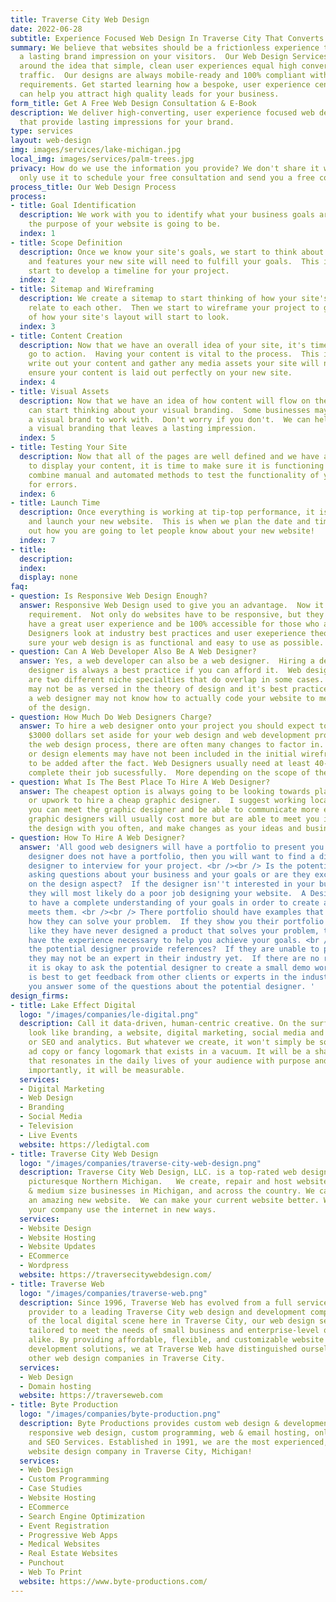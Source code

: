 ```yaml
---
title: Traverse City Web Design
date: 2022-06-28 
subtitle: Experience Focused Web Design In Traverse City That Converts
summary: We believe that websites should be a frictionless experience that leaves
  a lasting brand impression on your visitors.  Our Web Design Services are built
  around the idea that simple, clean user experiences equal high converting website
  traffic.  Our designs are always mobile-ready and 100% compliant with accessibility
  requirements. Get started learning how a bespoke, user experience centered theme
  can help you attract high quality leads for your business.
form_title: Get A Free Web Design Consultation & E-Book
description: We deliver high-converting, user experience focused web design and development
  that provide lasting impressions for your brand.
type: services
layout: web-design
img: images/services/lake-michigan.jpg
local_img: images/services/palm-trees.jpg
privacy: How do we use the information you provide? We don't share it with anyone.  We
  only use it to schedule your free consultation and send you a free copy of our e-book.
process_title: Our Web Design Process
process:
- title: Goal Identification
  description: We work with you to identify what your business goals are and what
    the purpose of your website is going to be.
  index: 1
- title: Scope Definition
  description: Once we know your site's goals, we start to think about what web pages
    and features your new site will need to fulfill your goals.  This is when we also
    start to develop a timeline for your project.
  index: 2
- title: Sitemap and Wireframing
  description: We create a sitemap to start thinking of how your site's pages will
    relate to each other.  Then we start to wireframe your project to give you a visualization
    of how your site's layout will start to look.
  index: 3
- title: Content Creation
  description: Now that we have an overall idea of your site, it's time for you to
    go to action.  Having your content is vital to the process.  This is where you
    write out your content and gather any media assets your site will need so we can
    ensure your content is laid out perfectly on your new site.
  index: 4
- title: Visual Assets
  description: Now that we have an idea of how content will flow on the website, we
    can start thinking about your visual branding.  Some businesses may already have
    a visual brand to work with.  Don't worry if you don't.  We can help you achieve
    a visual branding that leaves a lasting impression.
  index: 5
- title: Testing Your Site
  description: Now that all of the pages are well defined and we have an idea of how
    to display your content, it is time to make sure it is functioning correctly.  We
    combine manual and automated methods to test the functionality of your website
    for errors.
  index: 6
- title: Launch Time
  description: Once everything is working at tip-top performance, it is time to plan
    and launch your new website.  This is when we plan the date and time and figure
    out how you are going to let people know about your new website!
  index: 7
- title: 
  description: 
  index: 
  display: none
faq:
- question: Is Responsive Web Design Enough?
  answer: Responsive Web Design used to give you an advantage.  Now it is simply a
    requirement.  Not only do websites have to be responsive, but they also have to
    have a great user experience and be 100% accessible for those who are impaired.  Our
    Designers look at industry best practices and user exeperience theory to make
    sure your web design is as functional and easy to use as possible.
- question: Can A Web Developer Also Be A Web Designer?
  answer: Yes, a web developer can also be a web designer.  Hiring a dedicated web
    designer is always a best practice if you can afford it.  Web design and web development
    are two different niche specialties that do overlap in some cases.  A web developer
    may not be as versed in the theory of design and it's best practices.  Conversely,
    a web designer may not know how to actually code your website to meet the requirements
    of the design.
- question: How Much Do Web Designers Charge?
  answer: To hire a web designer onto your project you should expect to have at least
    $3000 dollars set aside for your web design and web development project.  During
    the web design process, there are often many changes to factor in.  Information
    or design elements may have not been included in the initial wireframe and need
    to be added after the fact. Web Designers usually need at least 40-80 hours to
    complete their job sucessfully.  More depending on the scope of the project.
- question: What Is The Best Place To Hire A Web Designer?
  answer: The cheapest option is always going to be looking towards places like fiverr
    or upwork to hire a cheap graphic designer.  I suggest working locally so that
    you can meet the graphic designer and be able to communicate more effectively.  Local
    graphic designers will usually cost more but are able to meet you in person, review
    the design with you often, and make changes as your ideas and business changes.
- question: How To Hire A Web Designer?
  answer: 'All good web designers will have a portfolio to present you.  If a web
    designer does not have a portfolio, then you will want to find a different web
    designer to interview for your project. <br /><br /> Is the potential designer
    asking questions about your business and your goals or are they exclusively focused
    on the design aspect?  If the designer isn''t interested in your business goals,
    they will most likely do a poor job designing your website.  A Designer needs
    to have a complete understanding of your goals in order to create a design that
    meets them. <br /><br /> There portfolio should have examples that demonstrate
    how they can solve your problem.  If they show you their portfolio and it looks
    like they have never designed a product that solves your problem, they may not
    have the experience necessary to help you achieve your goals. <br /><br /> Can
    the potential designer provide references?  If they are unable to provide references
    they may not be an expert in their industry yet.  If there are no references,
    it is okay to ask the potential designer to create a small demo work for you.  It
    is best to get feedback from other clients or experts in the industry to help
    you answer some of the questions about the potential designer. '
design_firms:
- title: Lake Effect Digital
  logo: "/images/companies/le-digital.png"
  description: Call it data-driven, human-centric creative. On the surface it might
    look like branding, a website, digital marketing, social media and content strategy,
    or SEO and analytics. But whatever we create, it won't simply be some brilliant
    ad copy or fancy logomark that exists in a vacuum. It will be a shared experience
    that resonates in the daily lives of your audience with purpose and meaning. Most
    importantly, it will be measurable.
  services:
  - Digital Marketing
  - Web Design
  - Branding
  - Social Media
  - Television
  - Live Events
  website: https://ledigtal.com
- title: Traverse City Web Design
  logo: "/images/companies/traverse-city-web-design.png"
  description: Traverse City Web Design, LLC. is a top-rated web design agency in
    picturesque Northern Michigan.   We create, repair and host websites for small
    & medium size businesses in Michigan, and across the country. We can make you
    an amazing new website.  We can make your current website better. We can help
    your company use the internet in new ways.
  services:
  - Website Design
  - Website Hosting
  - Website Updates
  - ECommerce
  - Wordpress
  website: https://traversecitywebdesign.com/
- title: Traverse Web
  logo: "/images/companies/traverse-web.png"
  description: Since 1996, Traverse Web has evolved from a full service domain hosting
    provider to a leading Traverse City web design and development company. As veterans
    of the local digital scene here in Traverse City, our web design services are
    tailored to meet the needs of small business and enterprise-level organizations
    alike. By providing affordable, flexible, and customizable website design and
    development solutions, we at Traverse Web have distinguished ourselves among the
    other web design companies in Traverse City.
  services:
  - Web Design
  - Domain hosting
  website: https://traverseweb.com
- title: Byte Production
  logo: "/images/companies/byte-production.png"
  description: Byte Productions provides custom web design & development, mobile &
    responsive web design, custom programming, web & email hosting, online event registration
    and SEO Services. Established in 1991, we are the most experienced, well-respected
    website design company in Traverse City, Michigan!
  services:
  - Web Design
  - Custom Programming
  - Case Studies
  - Website Hosting
  - ECommerce
  - Search Engine Optimization
  - Event Registration
  - Progressive Web Apps
  - Medical Websites
  - Real Estate Websites
  - Punchout
  - Web To Print
  website: https://www.byte-productions.com/
---
```


